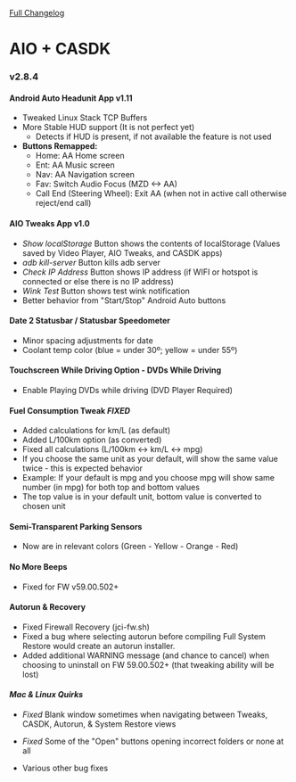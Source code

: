  [Full Changelog](changelog.htm)

# AIO + CASDK

### v2.8.4

#### Android Auto Headunit App v1.11
- Tweaked Linux Stack TCP Buffers
- More Stable HUD support (It is not perfect yet)
  - Detects if HUD is present, if not available the feature is not used
- **Buttons Remapped:**
  - Home: AA Home screen
  - Ent: AA Music screen
  - Nav: AA Navigation screen
  - Fav: Switch Audio Focus (MZD <-> AA)
  - Call End (Steering Wheel): Exit AA (when not in active call otherwise reject/end call)

#### AIO Tweaks App v1.0
- *Show localStorage* Button shows the contents of localStorage (Values saved by Video Player, AIO Tweaks, and CASDK apps)
- *adb kill-server* Button kills adb server
- *Check IP Address* Button shows IP address (if WIFI or hotspot is connected or else there is no IP address)
- *Wink Test* Button shows test wink notification
- Better behavior from "Start/Stop" Android Auto buttons

#### Date 2 Statusbar / Statusbar Speedometer
- Minor spacing adjustments for date
- Coolant temp color (blue = under 30º; yellow = under 55º)

#### Touchscreen While Driving Option - **DVDs While Driving**
- Enable Playing DVDs while driving (DVD Player Required)

#### Fuel Consumption Tweak *FIXED*
- Added calculations for km/L (as default)
- Added L/100km option (as converted)
- Fixed all calculations (L/100km <-> km/L <-> mpg)
- If you choose the same unit as your default, will show the same value twice - this is expected behavior
 - Example: If your default is mpg and you choose mpg will show same number (in mpg) for both top and bottom values
 - The top value is in your default unit, bottom value is converted to chosen unit

#### Semi-Transparent Parking Sensors
- Now are in relevant colors (Green - Yellow - Orange - Red)

#### No More Beeps
- Fixed for FW v59.00.502+

#### Autorun & Recovery
- Fixed Firewall Recovery (jci-fw.sh)
- Fixed a bug where selecting autorun before compiling Full System Restore would create an autorun installer.
- Added additional WARNING message (and chance to cancel) when choosing to uninstall on FW 59.00.502+ (that tweaking ability will be lost)

#### *__Mac & Linux Quirks__*
- *Fixed* Blank window sometimes when navigating between Tweaks, CASDK, Autorun, & System Restore views
- *Fixed* Some of the "Open" buttons opening incorrect folders or none at all

- Various other bug fixes
